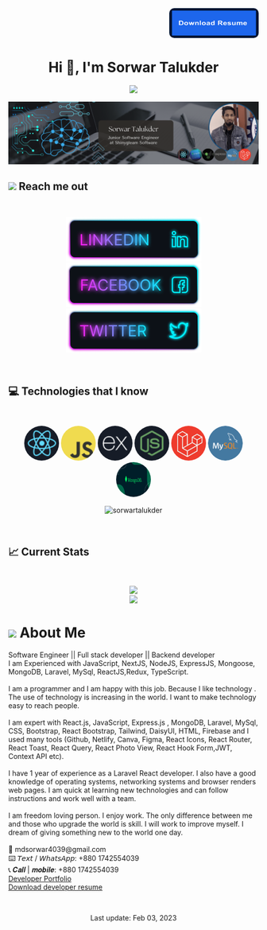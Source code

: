 <div align="right">
<a  href="https://drive.google.com/file/d/1_P_F6B3k6TGiXZJTBDMcrGuK4G_xPKko/view?usp=share_link">
  <img src="images/Download_Resume.png" alt="developer resume" width="180" height="60" style=" border-radius: 10px;"/>
</a>
</div>

<!-- name -->
<h1 align="center">Hi 👋, I'm Sorwar Talukder</h1>
<p align="center">
<img src="https://readme-typing-svg.herokuapp.com/?font=Time+New+Roman&color=pink&size=25&center=true&vCenter=true&width=600&height=100&lines=Back-End+Developer;Software+Engineer;Software+Developer;Full+Stack+Developer;Always+learning+new+things"/>
</p>

<!-- banner -->
<img src='https://github.com/sorwartalukder/sorwar-portfolio/blob/main/src/assets/Images/sorwar-talukder-cover-v2.png' alt="Sorwar Talukder cover photo">

<!-- reach me out -->

## <picture><img src = "https://github.com/7oSkaaa/7oSkaaa/blob/main/Images/about_me.gif?raw=true" width = 50px></picture> Reach me out

<br />
<p align="center">
    <!-- linkedIN -->
    <a href="https://www.linkedin.com/in/sorwar-talukder/">
    <img src='images/icons/Linkedin.png'>
    </a>
    <!-- facebook -->
    <a href="https://www.facebook.com/eng.sorwartalukder">
    <img src='images/icons/Facebook.png'>
    </a>
    <!-- twitter -->
    <a href="https://twitter.com/sorwar_talukder">
    <img src='images/icons/Twitter.png'>
    </a>
</p>
<br />

<!-- skills -->

## :computer: Technologies that I know

<br>
<p align="center">
<img src="images/icons/react.png" alt="ReactJS logo" width="70" height="70" style=" border-radius: 50%;"/>
<img src="images/icons/JavaScript.png" alt="JavaScript logo" width="70" height="70" style=" border-radius: 50%;"/>
<img src="images/icons/express.png" alt="ExpressJS logo" width="70" height="70" style=" border-radius: 50%;"/>
<img src="images/icons/node.png" alt="NodeJS logo" width="70" height="70" style=" border-radius: 50%;"/>
<img src="images/icons/laravel.jpg" alt="Laravel logo" width="70" height="70" style=" border-radius: 50%;"/>
<img src="images/icons/mySQL.png" alt="NodeJS logo" width="70" height="70" style=" border-radius: 50%;"/>
<img src="images/icons/mongoDB.png" alt="NodeJS logo" width="70" height="70" style=" border-radius: 50%;"/>
</p>
<p align='center'>
<img align="center" src="https://github-readme-stats.vercel.app/api/top-langs/?username=sorwartalukder&theme=tokyonight" alt="sorwartalukder" />
</p>
<br/>

## :chart_with_upwards_trend: Current Stats

<br />
<p align="center">
  <img src="https://github-readme-streak-stats.herokuapp.com/?user=sorwartalukder&theme=tokyonight" />
  <br/>
  <img src='https://github-readme-stats.vercel.app/api?username=sorwartalukder&show_icons=true&theme=tokyonight' />
</p>

<!-- about -->
<h1> <picture><img src = "https://github.com/7oSkaaa/7oSkaaa/blob/main/Images/about_me.gif?raw=true" width = 50px></picture> About Me</h1>
<p>Software Engineer || Full stack developer || Backend developer
<br />
I am Experienced with JavaScript, NextJS, NodeJS, ExpressJS, Mongoose, MongoDB, Laravel, MySql,
ReactJS,Redux, TypeScript.
<br />
<br />
I am a programmer and I am happy with this job. Because I like technology . The use of technology is increasing in the world. I want to make technology easy to reach people.
<br />
<br />
I am expert with React.js, JavaScript, Express.js , MongoDB, Laravel, MySql, CSS, Bootstrap, React Bootstrap, Tailwind, DaisyUI, HTML, Firebase and I used many tools (Github, Netlify, Canva, Figma, React Icons, React Router, React Toast, React Query, React Photo View, React Hook Form,JWT, Context API etc).
<br />
<br />
I have 1 year of experience as a Laravel React developer. I also have a good knowledge of operating systems, networking systems and browser renders web pages. I am quick at learning new technologies and can follow instructions and work well with a team. 
<br />
<br />
I am freedom loving person. I enjoy work. The only difference between me and those who upgrade the world is skill. I will work to improve myself. I dream of giving something new to the world one day.
<br />
<br />
📧 mdsorwar4039@gmail.com <br />
⌨️ 𝘛𝘦𝘹𝘵 / 𝘞𝘩𝘢𝘵𝘴𝘈𝘱𝘱: +880 1742554039 <br />
📞 𝑪𝒂𝒍𝒍 | 𝒎𝒐𝒃𝒊𝒍𝒆: +880 1742554039 <br />
<a href="https://sorwar-portfolio.web.app/">Developer Portfolio</a> 
<br />
<a href="https://drive.google.com/file/d/1_P_F6B3k6TGiXZJTBDMcrGuK4G_xPKko/view?usp=share_link">Download developer resume</a>
</p>
</p>

<br />

<!-- developer life Style -->


<!-- 
<h1>life Style</h1>
<p align="center">
1
<img src="https://github.com/sorwartalukder/sorwar-portfolio/blob/main/src/assets/life-style/sorwar-talukder-1.jpg"/>
2
<img src="https://github.com/sorwartalukder/sorwar-portfolio/blob/main/src/assets/life-style/sorwar-talukder-2.jpg"/>
3
<img src="https://github.com/sorwartalukder/sorwar-portfolio/blob/main/src/assets/life-style/sorwar-talukder-3.jpg"/>
4
<img src="https://github.com/sorwartalukder/sorwar-portfolio/blob/main/src/assets/life-style/sorwar-talukder-4.jpg"/>
5
<img src="https://github.com/sorwartalukder/sorwar-portfolio/blob/main/src/assets/life-style/sorwar-talukder-5.jpg"/>
6
<img src="https://github.com/sorwartalukder/sorwar-portfolio/blob/main/src/assets/life-style/sorwar-talukder-6.jpg"/>
7
<img src="https://github.com/sorwartalukder/sorwar-portfolio/blob/main/src/assets/life-style/sorwar-talukder-7.jpg"/>
8
<img src="https://github.com/sorwartalukder/sorwar-portfolio/blob/main/src/assets/life-style/sorwar-talukder-8.jpg"/>
9
<img src="https://github.com/sorwartalukder/sorwar-portfolio/blob/main/src/assets/life-style/sorwar-talukder-9.jpg"/>
10
<img src="https://github.com/sorwartalukder/sorwar-portfolio/blob/main/src/assets/life-style/sorwar-talukder-10.jpg"/>
11
<img src="https://github.com/sorwartalukder/sorwar-portfolio/blob/main/src/assets/life-style/sorwar-talukder-11.jpg"/>
12
<img src="https://github.com/sorwartalukder/sorwar-portfolio/blob/main/src/assets/life-style/sorwar-talukder-12.jpg"/>
13
<img src="https://github.com/sorwartalukder/sorwar-portfolio/blob/main/src/assets/life-style/sorwar-talukder-13.jpg"/>
14
<img src="https://github.com/sorwartalukder/sorwar-portfolio/blob/main/src/assets/life-style/sorwar-talukder-14.jpg"/>
15
<img src="https://github.com/sorwartalukder/sorwar-portfolio/blob/main/src/assets/life-style/sorwar-talukder-15.jpg"/>
16
<img src="https://github.com/sorwartalukder/sorwar-portfolio/blob/main/src/assets/life-style/sorwar-talukder-11.jpg"/>
</p> -->

<p align="center"> Last update: Feb 03, 2023</p>
